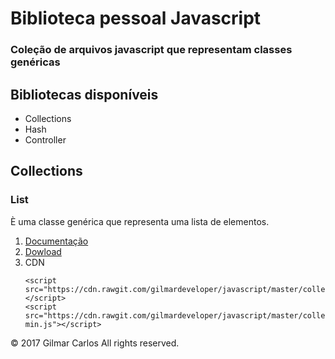 # Biblioteca pessoal Javascript
### Coleção de arquivos javascript que representam classes genéricas

## Bibliotecas disponíveis

* Collections
* Hash
* Controller

## Collections                                                   
                                                                  
### List                                                            
È uma classe genérica que representa uma lista de elementos.

1. [Documentação](javascript/dowloads/collections.zip)
2. [Dowload](https://github.com/gilmardeveloper/javascript/raw/master/dowloads/collections.zip)
3. CDN
   ```
   <script src="https://cdn.rawgit.com/gilmardeveloper/javascript/master/collections/list.js"></script>
   <script src="https://cdn.rawgit.com/gilmardeveloper/javascript/master/collections/list-min.js"></script>  

   ```
  



© 2017 Gilmar Carlos All rights reserved.


